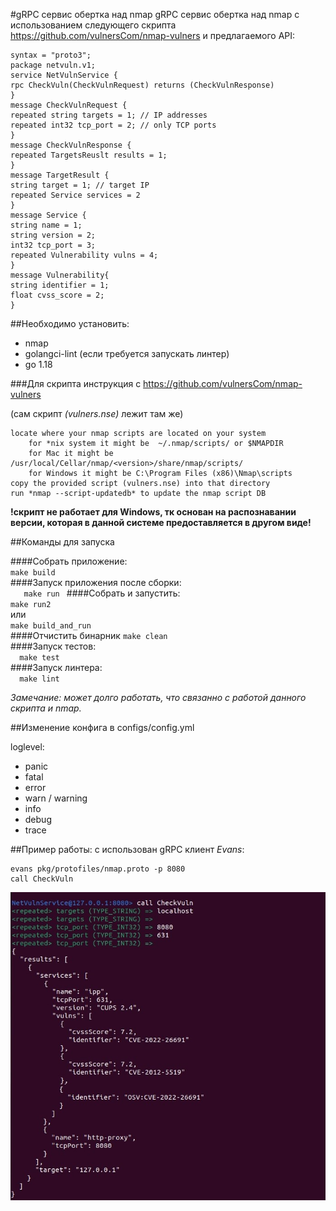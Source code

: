 #gRPC сервис обертка над nmap
 gRPC сервис обертка над nmap с использованием следующего скрипта
https://github.com/vulnersCom/nmap-vulners и предлагаемого API:
```
syntax = "proto3";
package netvuln.v1;
service NetVulnService {
rpc CheckVuln(CheckVulnRequest) returns (CheckVulnResponse)
}
message CheckVulnRequest {
repeated string targets = 1; // IP addresses
repeated int32 tcp_port = 2; // only TCP ports
}
message CheckVulnResponse {
repeated TargetsReuslt results = 1;
}
message TargetResult {
string target = 1; // target IP
repeated Service services = 2
}
message Service {
string name = 1;
string version = 2;
int32 tcp_port = 3;
repeated Vulnerability vulns = 4;
}
message Vulnerability{
string identifier = 1;
float cvss_score = 2;
}
```
##Необходимо установить:  
- nmap  
- golangci-lint  (если требуется запускать линтер)
- go 1.18


###Для скрипта  инструкция с https://github.com/vulnersCom/nmap-vulners

(сам скрипт _(vulners.nse)_ лежит там же)

    locate where your nmap scripts are located on your system
        for *nix system it might be  ~/.nmap/scripts/ or $NMAPDIR
        for Mac it might be /usr/local/Cellar/nmap/<version>/share/nmap/scripts/
        for Windows it might be C:\Program Files (x86)\Nmap\scripts
    copy the provided script (vulners.nse) into that directory
    run *nmap --script-updatedb* to update the nmap script DB 
 
**!скрипт не работает для Windows, тк основан на распознавании версии, которая в данной системе предоставляется в другом виде!**

##Команды для запуска

####Собрать приложение:   
`make build`  
####Запуск приложения после сборки:  
`    make run  ` 
####Собрать и запустить:  
`make run2`  
или   
`make build_and_run`  
####Отчистить бинарник
`make clean`  
####Запуск тестов:  
`   make test   `  
####Запуск линтера:  
`   make lint   `


*Замечание: может долго работать, что связанно с работой данного скрипта и nmap.*

##Изменение конфига 
в configs/config.yml

loglevel:
- panic
- fatal
- error
- warn / warning
- info
- debug
- trace



##Пример работы:
с использован  gRPC клиент _Evans_:  
```
evans pkg/protofiles/nmap.proto -p 8080   
call CheckVuln
```


![img.png](img.png)